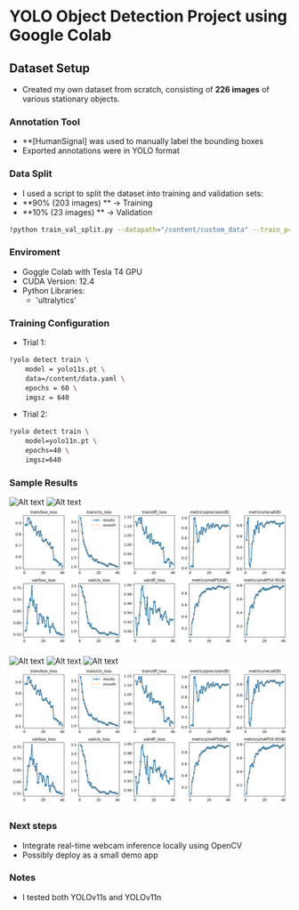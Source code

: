 # YOLO Object Detection Project using Google Colab

## Dataset Setup
- Created my own dataset from scratch, consisting of **226 images** of various stationary objects.

### Annotation Tool
- **[HumanSignal] was used to manually label the bounding boxes
- Exported annotations were in YOLO format

### Data Split
- I used a script to split the dataset into training and validation sets:
- **90% (203 images) ** -> Training
- **10% (23 images) ** -> Validation

```bash
!python train_val_split.py --datapath="/content/custom_data" --train_pct=0.9
```
### Enviroment
- Goggle Colab with Tesla T4 GPU
- CUDA Version: 12.4
- Python Libraries:
    - 'ultralytics'


### **Training Configuration**
- Trial 1:
```bash
!yolo detect train \
    model = yolo11s.pt \
    data=/content/data.yaml \
    epochs = 60 \
    imgsz = 640
```
- Trial 2:
```bash
!yolo detect train \
    model=yolo11n.pt \
    epochs=40 \
    imgsz=640
```
### Sample Results
![Alt text](image.png)
![Alt text](image-1.png)
![Alt text](results1.png)

![Alt text](image-2.png)
![Alt text](image-3.png)
![Alt text](image-4.png)
![Alt text](results1.png)


### Next steps
- Integrate real-time webcam inference locally using OpenCV
- Possibly deploy as a small demo app

### Notes
- I tested both YOLOv11s and YOLOv11n 
